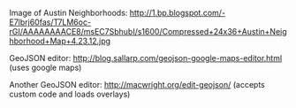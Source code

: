 Image of Austin Neighborhoods: http://1.bp.blogspot.com/-E7lbrj60fas/T7LM6oc-rGI/AAAAAAAACE8/msEC7SbhubI/s1600/Compressed+24x36+Austin+Neighborhood+Map+4.23.12.jpg

GeoJSON editor: http://blog.sallarp.com/geojson-google-maps-editor.html (uses google maps)

Another GeoJSON editor: http://macwright.org/edit-geojson/ (accepts custom code and loads overlays)
